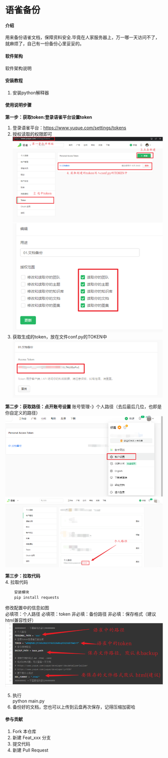 # 语雀备份

#### 介绍
用来备份语雀文档，保障资料安全.毕竟在人家服务器上，万一哪一天访问不了，就麻烦了，自己有一份备份心里妥妥的。

#### 软件架构
软件架构说明


#### 安装教程
1. 安装python解释器

#### 使用说明步骤
**第一步：获取token:登录语雀平台设置token**
1. 登录语雀平台：https://www.yuque.com/settings/tokens
2. 授权读取的权限即可
![输入图片说明](images/01.yuque1.png)
![输入图片说明](images/01.shouquan.png)
3. 获取生成的token，放在文件conf.py的TOKEN中
![输入图片说明](images/01.yuque.png)  

**第二步：获取路径：点开账号设置**
账号管理-》个人路径（去后最后几位，也即是你自定义的路径）
![输入图片说明](images/image.png)
![输入图片说明](images/%E4%B8%AA%E4%BA%BA%E8%AE%BE%E7%BD%AE.png)  

**第三步：拉取代码**  
4. 拉取代码  
```python
    安装模块    
    pip install requests
```
修改配置中的信息如图  
必填项：个人路径
必填项：token
非必填：备份路径
非必填：保存格式（建议html兼容性好）
![输入图片说明](images/code2.png)

5. 执行  
python main.py
6. 备份好的文档，您也可以上传到云盘再次保存，记得压缩加密哈  
#### 参与贡献

1.  Fork 本仓库
2.  新建 Feat_xxx 分支
3.  提交代码
4.  新建 Pull Request

